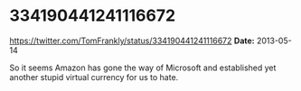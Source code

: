 # 334190441241116672
https://twitter.com/TomFrankly/status/334190441241116672
**Date:** 2013-05-14

So it seems Amazon has gone the way of Microsoft and established yet another stupid virtual currency for us to hate.
